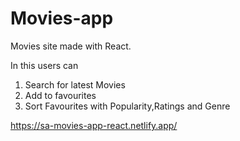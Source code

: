 # Movies-app

Movies site made with React.

In this users can

1. Search for latest Movies
2. Add to favourites
3. Sort Favourites with Popularity,Ratings and Genre


https://sa-movies-app-react.netlify.app/
